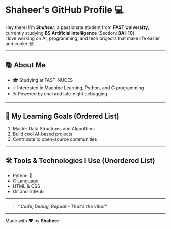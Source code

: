 # Shaheer's GitHub Profile 💻

Hey there! I'm **_Shaheer_**, a passionate student from **FAST University**, currently studying **BS Artificial Intelligence** (Section: **BAI-1C**).  
I love working on AI, programming, and tech projects that make life easier and cooler 😎.

---

## 📚 About Me
- 🎓 Studying at FAST-NUCES
- 💡 Interested in Machine Learning, Python, and C programming
- ☕ Powered by chai and late-night debugging

---

## 🧠 My Learning Goals (Ordered List)
1. Master Data Structures and Algorithms  
2. Build cool AI-based projects  
3. Contribute to open-source communities  

---

## 🛠️ Tools & Technologies I Use (Unordered List)
- Python 🐍  
- C Language  
- HTML & CSS  
- Git and GitHub  

---

> **_“Code, Debug, Repeat – That’s the vibe!”_**

---

Made with ❤️ by **Shaheer**
